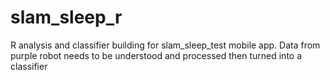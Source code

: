 slam_sleep_r
============

R analysis and classifier building for slam_sleep_test mobile app. Data from purple robot needs to be understood and processed then turned into a classifier
